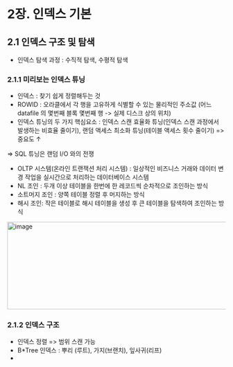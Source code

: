 # 2장. 인덱스 기본
## 2.1 인덱스 구조 및 탐색
- 인덱스 탐색 과정 : 수직적 탐색, 수평적 탐색
### 2.1.1 미리보는 인덱스 튜닝
- 인덱스 : 찾기 쉽게 정렬해두는 것
- ROWID : 오라클에서 각 행을 고유하게 식별할 수 있는 물리적인 주소값 (어느 datafile 의 몇번째 블록 몇번째 행 -> 실제 디스크 상의 위치)
- 인덱스 튜닝의 두 가지 핵심요소 : 인덱스 스캔 효율화 튜닝(인덱스 스캔 과정에서 발생하는 비효율 줄이기), 랜덤 액세스 최소화 튜닝(테이블 액세스 횟수 줄이기) => 중요도 ↑

=> SQL 튜닝은 랜덤 I/O 와의 전쟁

- OLTP 시스템(온라인 트랜잭션 처리 시스템) : 일상적인 비즈니스 거래와 데이터 변경 작업을 실시간으로 처리하는 데이터베이스 시스템
- NL 조인 : 두개 이상 테이블을 한번에 한 레코드씩 순차적으로 조인하는 방식
- 소트머지 조인 : 양쪽 테이블 정렬 후 머지하는 방식
- 해시 조인: 작은 테이블로 해시 테이블을 생성 후 큰 테이블을 탐색하여 조인하는 방식
<img width="568" height="202" alt="image" src="https://github.com/user-attachments/assets/33bb611b-1494-44d9-b44e-8af40ec023f9" />

### 2.1.2 인덱스 구조
- 인덱스 정렬 => 범위 스캔 가능
- B*Tree 인덱스 : 뿌리 (루트), 가지(브랜치), 잎사귀(리프)
- 
